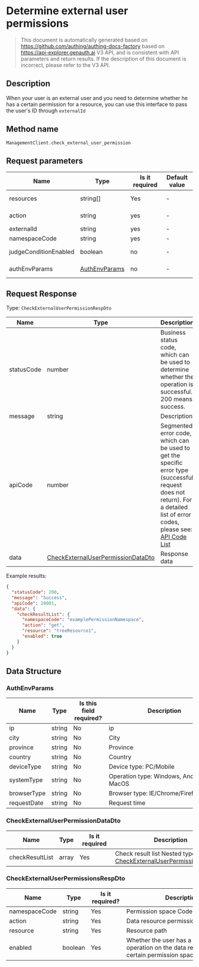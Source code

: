 # Determine external user permissions

<!--
Warning ⚠️:
Do not modify this document directly,
https://github.com/Authing/authing-docs-factory
Use this project to generate
-->

<LastUpdated />

> This document is automatically generated based on https://github.com/authing/authing-docs-factory based on https://api-explorer.genauth.ai V3 API, and is consistent with API parameters and return results. If the description of this document is incorrect, please refer to the V3 API.

## Description

When your user is an external user and you need to determine whether he has a certain permission for a resource, you can use this interface to pass the user's ID through `externalId`

## Method name

`ManagementClient.check_external_user_permission`

## Request parameters

| Name                  | Type                                       | <div style="width:80px">Is it required</div> | <div style="width:60px">Default value</div> | <div style="width:300px">Description</div>                                 | <div style="width:200px">Sample value</div>                                                        |
| --------------------- | ------------------------------------------ | -------------------------------------------- | ------------------------------------------- | -------------------------------------------------------------------------- | -------------------------------------------------------------------------------------------------- |
| resources             | string[]                                   | Yes                                          | -                                           | Resource path list, **Tree resources need to go to specific tree nodes**   | `["strResourceCode","arrResourceCode","treeResourceCode/StructCode1/resourceStructChildrenCode1"]` |
| action                | string                                     | yes                                          | -                                           | Data resource permission operation, read, get, write and other actions     | `get`                                                                                              |
| externalId            | string                                     | yes                                          | -                                           | External user ID                                                           | `63721xxxxxxxxxxxxdde14a3`                                                                         |
| namespaceCode         | string                                     | yes                                          | -                                           | Permission space Code                                                      | `examplePermissionNamespace`                                                                       |
| judgeConditionEnabled | boolean                                    | no                                           | -                                           | Whether to enable conditional judgment, default is true                    | `true`                                                                                             |
| authEnvParams         | <a href="#AuthEnvParams">AuthEnvParams</a> | no                                           | -                                           | Conditional environment attribute, used if conditional judgment is enabled | `{"ip":"127.0.0.1"}`                                                                               |

## Request Response

Type: `CheckExternalUserPermissionRespDto`

| Name       | Type                                                                                 | Description                                                                                                                                                                                                                                                                                                                                         |
| ---------- | ------------------------------------------------------------------------------------ | --------------------------------------------------------------------------------------------------------------------------------------------------------------------------------------------------------------------------------------------------------------------------------------------------------------------------------------------------- |
| statusCode | number                                                                               | Business status code, which can be used to determine whether the operation is successful. 200 means success.                                                                                                                                                                                                                                        |
| message    | string                                                                               | Description                                                                                                                                                                                                                                                                                                                                         |
| apiCode    | number                                                                               | Segmented error code, which can be used to get the specific error type (successful request does not return). For a detailed list of error codes, please see: [API Code List](https://api-explorer.genauth.ai/?tag=group/%E5%BC%80%E5%8F%91%E5%87%86%E5%A4%87#tag/%E5%BC%80%E5%8F%91%E5%87%86%E5%A4%87/%E9%94%99%E8%AF%AF%E5%A4%84%E7%90%86/apiCode) |
| data       | <a href="#CheckExternalUserPermissionDataDto">CheckExternalUserPermissionDataDto</a> | Response data                                                                                                                                                                                                                                                                                                                                       |

Example results:

```json
{
  "statusCode": 200,
  "message": "Success",
  "apiCode": 20001,
  "data": {
    "checkResultList": {
      "namespaceCode": "examplePermissionNamespace",
      "action": "get",
      "resource": "treeResource1",
      "enabled": true
    }
  }
}
```

## Data Structure

### <a id="AuthEnvParams"></a> AuthEnvParams

| Name        | Type   | <div style="width:80px">Is this field required?</div> | <div style="width:300px">Description</div>   | <div style="width:200px">Sample value</div> |
| ----------- | ------ | ----------------------------------------------------- | -------------------------------------------- | ------------------------------------------- |
| ip          | string | No                                                    | ip                                           | `127.0.0.1`                                 |
| city        | string | No                                                    | City                                         | `Beijing`                                   |
| province    | string | No                                                    | Province                                     | `Hubei`                                     |
| country     | string | No                                                    | Country                                      | `China`                                     |
| deviceType  | string | No                                                    | Device type: PC/Mobile                       | PC                                          |
| systemType  | string | No                                                    | Operation type: Windows, Android, iOS, MacOS | Windows                                     |
| browserType | string | No                                                    | Browser type: IE/Chrome/Firefox              | IE                                          |
| requestDate | string | No                                                    | Request time                                 | `2022-07-03T03:20:30.000Z`                  |

### <a id="CheckExternalUserPermissionDataDto"></a> CheckExternalUserPermissionDataDto

| Name            | Type  | <div style="width:80px">Is it required</div> | <div style="width:300px">Description</div>                                                                             | <div style="width:200px">Sample value</div> |
| --------------- | ----- | -------------------------------------------- | ---------------------------------------------------------------------------------------------------------------------- | ------------------------------------------- |
| checkResultList | array | Yes                                          | Check result list Nested type: <a href="#CheckExternalUserPermissionsRespDto">CheckExternalUserPermissionsRespDto</a>. |                                             |

### <a id="CheckExternalUserPermissionsRespDto"></a> CheckExternalUserPermissionsRespDto

| Name          | Type    | <div style="width:80px">Is it required?</div> | <div style="width:300px">Description</div>                                                     | <div style="width:200px">Example value</div> |
| ------------- | ------- | --------------------------------------------- | ---------------------------------------------------------------------------------------------- | -------------------------------------------- |
| namespaceCode | string  | Yes                                           | Permission space Code                                                                          | `examplePermissionNamespace`                 |
| action        | string  | Yes                                           | Data resource permission operation                                                             | `get`                                        |
| resource      | string  | Yes                                           | Resource path                                                                                  | `treeResource1`                              |
| enabled       | boolean | Yes                                           | Whether the user has a certain operation on the data resource under a certain permission space | `true`                                       |
